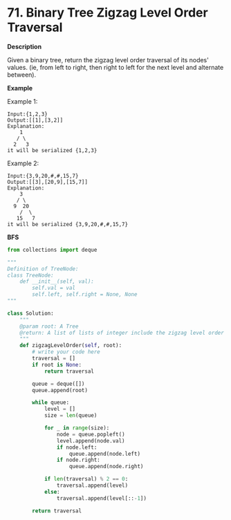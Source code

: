 # 71. Binary Tree Zigzag Level Order Traversal

**Description**

Given a binary tree, return the zigzag level order traversal of its nodes' values. (ie, from left to right, then right to left for the next level and alternate between).

**Example**

Example 1:

```
Input:{1,2,3}
Output:[[1],[3,2]]
Explanation:
    1
   / \
  2   3
it will be serialized {1,2,3}
```


Example 2:

```
Input:{3,9,20,#,#,15,7}
Output:[[3],[20,9],[15,7]]
Explanation:
    3
   / \
  9  20
    /  \
   15   7
it will be serialized {3,9,20,#,#,15,7}
```


**BFS**


```python
from collections import deque

"""
Definition of TreeNode:
class TreeNode:
    def __init__(self, val):
        self.val = val
        self.left, self.right = None, None
"""

class Solution:
    """
    @param root: A Tree
    @return: A list of lists of integer include the zigzag level order traversal of its nodes' values.
    """
    def zigzagLevelOrder(self, root):
        # write your code here
        traversal = []
        if root is None:
            return traversal

        queue = deque([])
        queue.append(root)

        while queue:
            level = []
            size = len(queue)

            for _ in range(size):
                node = queue.popleft()
                level.append(node.val)
                if node.left:
                    queue.append(node.left)
                if node.right:
                    queue.append(node.right)

            if len(traversal) % 2 == 0:
                traversal.append(level)
            else:
                traversal.append(level[::-1])

        return traversal 
```